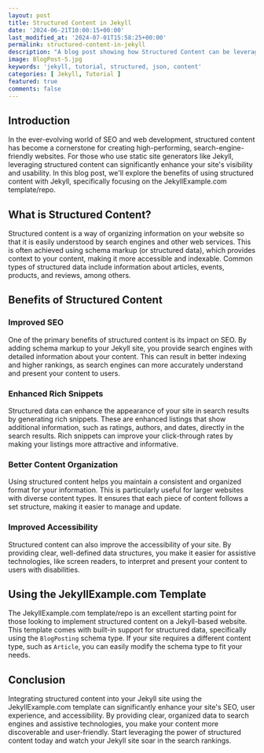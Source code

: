 ```yaml
---
layout: post
title: Structured Content in Jekyll
date: '2024-06-21T10:00:15+00:00'
last_modified_at: '2024-07-01T15:58:25+00:00'
permalink: structured-content-in-jekyll
description: "A blog post showing how Structured Content can be leveraged using this JekyllExample project to help get your content out to the masses. "
image: BlogPost-5.jpg
keywords: 'jekyll, tutorial, structured, json, content'
categories: [ Jekyll, Tutorial ]
featured: true
comments: false 
---
```

## Introduction

In the ever-evolving world of SEO and web development, structured content has become a cornerstone for creating high-performing, search-engine-friendly websites. For those who use static site generators like Jekyll, leveraging structured content can significantly enhance your site's visibility and usability. In this blog post, we'll explore the benefits of using structured content with Jekyll, specifically focusing on the JekyllExample.com template/repo.

## What is Structured Content?

Structured content is a way of organizing information on your website so that it is easily understood by search engines and other web services. This is often achieved using schema markup (or structured data), which provides context to your content, making it more accessible and indexable. Common types of structured data include information about articles, events, products, and reviews, among others.

## Benefits of Structured Content

### Improved SEO

One of the primary benefits of structured content is its impact on SEO. By adding schema markup to your Jekyll site, you provide search engines with detailed information about your content. This can result in better indexing and higher rankings, as search engines can more accurately understand and present your content to users.

### Enhanced Rich Snippets

Structured data can enhance the appearance of your site in search results by generating rich snippets. These are enhanced listings that show additional information, such as ratings, authors, and dates, directly in the search results. Rich snippets can improve your click-through rates by making your listings more attractive and informative.

### Better Content Organization

Using structured content helps you maintain a consistent and organized format for your information. This is particularly useful for larger websites with diverse content types. It ensures that each piece of content follows a set structure, making it easier to manage and update.

### Improved Accessibility

Structured content can also improve the accessibility of your site. By providing clear, well-defined data structures, you make it easier for assistive technologies, like screen readers, to interpret and present your content to users with disabilities.

## Using the JekyllExample.com Template

The JekyllExample.com template/repo is an excellent starting point for those looking to implement structured content on a Jekyll-based website. This template comes with built-in support for structured data, specifically using the `BlogPosting` schema type. If your site requires a different content type, such as `Article`, you can easily modify the schema type to fit your needs.

## Conclusion

Integrating structured content into your Jekyll site using the JekyllExample.com template can significantly enhance your site's SEO, user experience, and accessibility. By providing clear, organized data to search engines and assistive technologies, you make your content more discoverable and user-friendly. Start leveraging the power of structured content today and watch your Jekyll site soar in the search rankings.

